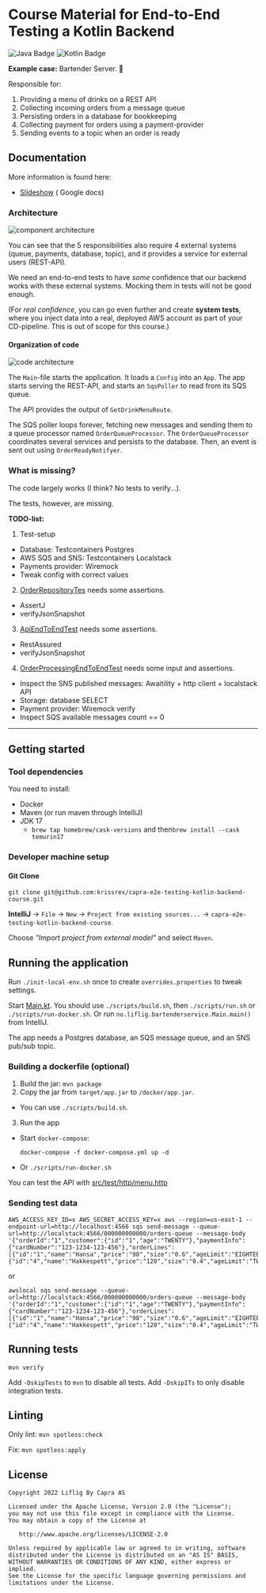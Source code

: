 # Course Material for End-to-End Testing a Kotlin Backend

![Java Badge](https://img.shields.io/badge/java-17-blue?logo=java)
![Kotlin Badge](https://img.shields.io/badge/kotlin--blue?logo=kotlin)

**Example case:** Bartender Server. 🍻

Responsible for:

1. Providing a menu of drinks on a REST API
2. Collecting incoming orders from a message queue
3. Persisting orders in a database for bookkeeping
4. Collecting payment for orders using a payment-provider
5. Sending events to a topic when an order is ready

## Documentation

More information is found here:

- [Slideshow](https://docs.google.com/presentation/d/1t3tc1KePlF6EUdAyNJj3eaHl6DipFOLNx-kdugog6j0/edit?usp=sharing) (
  Google docs)

### Architecture

![component architecture](component-architecture.drawio.svg)

You can see that the 5 responsibilities also require 4 external systems (queue, payments, database, topic),
and it provides a service for external users (REST-API).

We need an end-to-end tests to have *some* confidence that our backend works with these external systems.
Mocking them in tests will not be good enough.

(For *real confidence*, you can go even further and create **system tests**, where you inject data into a real, deployed
AWS account as part of your CD-pipeline. This is out of scope for this course.)

#### Organization of code

![code architecture](code-architecture.drawio.svg)

The `Main`-file starts the application.
It loads a `Config` into an `App`.
The app starts serving the REST-API, and starts an `SqsPoller` to read from its SQS queue.

The API provides the output of `GetDrinkMenuRoute`.

The SQS poller loops forever, fetching new messages and sending them to a queue processor named `OrderQueueProcessor`.
The `OrderQueueProcessor` coordinates several services and persists to the database.
Then, an event is sent out using `OrderReadyNotifyer`.

### What is missing?

The code largely works (I think? No tests to verify...).

The tests, however, are missing.

**TODO-list:**

1. Test-setup

- Database: Testcontainers Postgres
- AWS SQS and SNS: Testcontainers Localstack
- Payments provider: Wiremock
- Tweak config with correct values

2. [OrderRepositoryTes](src/test/kotlin/no/liflig/bartenderservice/orders/OrderRepositoryTest.kt) needs some assertions.

- AssertJ
- verifyJsonSnapshot

3. [ApiEndToEndTest](src/test/kotlin/no/liflig/bartenderservice/ApiEndToEndTest.kt) needs some assertions.

- RestAssured
- verifyJsonSnapshot

4. [OrderProcessingEndToEndTest](src/test/kotlin/no/liflig/bartenderservice/OrderProcessingEndToEndTest.kt) needs some
   input and assertions.

- Inspect the SNS published messages: Awaitility + http client + localstack API
- Storage: database SELECT
- Payment provider: Wiremock verify
- Inspect SQS available messages count == 0

---

## Getting started

### Tool dependencies

You need to install:

- Docker
- Maven (or run maven through IntelliJ)
- JDK 17
  - `brew tap homebrew/cask-versions` and then`brew install --cask temurin17`

### Developer machine setup

#### Git Clone

```shell
git clone git@github.com:krissrex/capra-e2e-testing-kotlin-backend-course.git
```

**IntelliJ** → `File` → `New` → `Project from existing sources...` → `capra-e2e-testing-kotlin-backend-course`.

Choose _"Import project from external model"_ and select `Maven`.

## Running the application

Run `./init-local-env.sh` once to create `overrides.properties` to tweak settings.

Start [Main.kt](src/main/kotlin/no/liflig/bartenderservice/Main.kt).
You should use `./scripts/build.sh`, then `./scripts/run.sh` or `./scripts/run-docker.sh`.
Or run `no.liflig.bartenderservice.Main.main()` from IntelliJ.

The app needs a Postgres database, an SQS message queue, and an SNS pub/sub topic.

### Building a dockerfile (optional)

1. Build the jar: `mvn package`
2. Copy the jar from `target/app.jar` to `/docker/app.jar`.

- You can use `./scripts/build.sh`.

3. Run the app

- Start `docker-compose`:
   ```shell
   docker-compose -f docker-compose.yml up -d
   ```
- Or `./scripts/run-docker.sh`

You can test the API with [src/test/http/menu.http](src/test/http/menu.http)

### Sending test data

```shell
AWS_ACCESS_KEY_ID=x AWS_SECRET_ACCESS_KEY=x aws --region=us-east-1 --endpoint-url=http://localhost:4566 sqs send-message --queue-url=http://localstack:4566/000000000000/orders-queue --message-body '{"orderId":"1","customer":{"id":"1","age":"TWENTY"},"paymentInfo":{"cardNumber":"123-1234-123-456"},"orderLines":[{"id":"1","name":"Hansa","price":"98","size":"0.6","ageLimit":"EIGHTEEN"},{"id":"4","name":"Hakkespett","price":"120","size":"0.4","ageLimit":"TWENTY"}]}'
```

or

```shell
awslocal sqs send-message --queue-url=http://localstack:4566/000000000000/orders-queue --message-body '{"orderId":"1","customer":{"id":"1","age":"TWENTY"},"paymentInfo":{"cardNumber":"123-1234-123-456"},"orderLines":[{"id":"1","name":"Hansa","price":"98","size":"0.6","ageLimit":"EIGHTEEN"},{"id":"4","name":"Hakkespett","price":"120","size":"0.4","ageLimit":"TWENTY"}]}'
```

## Running tests

```shell
mvn verify
```

Add `-DskipTests` to `mvn` to disable all tests.
Add `-DskipITs` to only disable integration tests.

## Linting

Only lint: `mvn spotless:check`

Fix: `mvn spotless:apply`

## License

```text
Copyright 2022 Liflig By Capra AS

Licensed under the Apache License, Version 2.0 (the "License");
you may not use this file except in compliance with the License.
You may obtain a copy of the License at

   http://www.apache.org/licenses/LICENSE-2.0

Unless required by applicable law or agreed to in writing, software
distributed under the License is distributed on an "AS IS" BASIS,
WITHOUT WARRANTIES OR CONDITIONS OF ANY KIND, either express or implied.
See the License for the specific language governing permissions and
limitations under the License.
```
